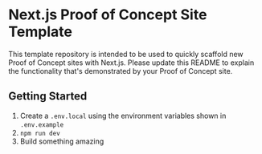 # Next.js Proof of Concept Site Template

This template repository is intended to be used to quickly scaffold new Proof of Concept sites with Next.js. Please update this README to explain the functionality that's demonstrated by your Proof of Concept site.

## Getting Started

1. Create a `.env.local` using the environment variables shown in `.env.example`
2. `npm run dev`
3. Build something amazing
